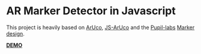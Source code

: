 # AR Marker Detector in Javascript

This project is heavily based on
[ArUco](http://www.uco.es/investiga/grupos/ava/node/26),
[JS-ArUco](https://github.com/jcmellado/js-aruco) and the
[Pupil-labs](http://pupil-labs.com/)
[Marker](https://github.com/pupil-labs/pupil/blob/master/pupil_src/shared_modules/square_marker_detect.py)
[design](https://gist.github.com/willpatera/7908319).


[**DEMO**](https://rawgit.com/pachacamac/js_marker_detector/master/index.html)

